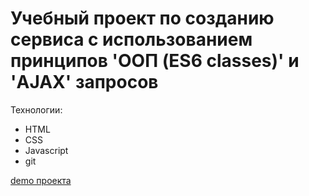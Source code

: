 # Учебный проект по созданию сервиса с использованием принципов 'ООП (ES6 classes)' и 'AJAX' запросов

Технологии: 
- HTML
-  CSS
-  Javascript
-  git

[demo проекта](https://kain8370.github.io/my-portfolio-2)

